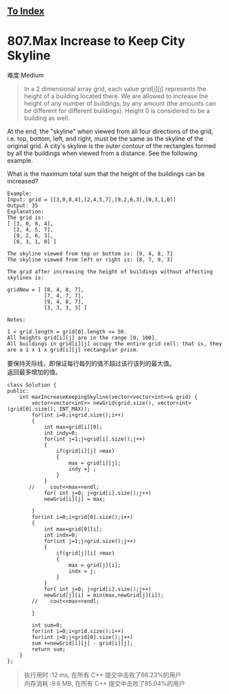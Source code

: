 [To Index](/index.md)
---
# 807.Max Increase to Keep City Skyline
难度:Medium
> In a 2 dimensional array grid, each value grid[i][j] represents the height of a building located there. We are allowed to increase the height of any number of buildings, by any amount (the amounts can be different for different buildings). Height 0 is considered to be a building as well. 

At the end, the "skyline" when viewed from all four directions of the grid, i.e. top, bottom, left, and right, must be the same as the skyline of the original grid. A city's skyline is the outer contour of the rectangles formed by all the buildings when viewed from a distance. See the following example.

What is the maximum total sum that the height of the buildings can be increased?

```
Example:
Input: grid = [[3,0,8,4],[2,4,5,7],[9,2,6,3],[0,3,1,0]]
Output: 35
Explanation: 
The grid is:
[ [3, 0, 8, 4], 
  [2, 4, 5, 7],
  [9, 2, 6, 3],
  [0, 3, 1, 0] ]

The skyline viewed from top or bottom is: [9, 4, 8, 7]
The skyline viewed from left or right is: [8, 7, 9, 3]

The grid after increasing the height of buildings without affecting skylines is:

gridNew = [ [8, 4, 8, 7],
            [7, 4, 7, 7],
            [9, 4, 8, 7],
            [3, 3, 3, 3] ]

Notes:

1 < grid.length = grid[0].length <= 50.
All heights grid[i][j] are in the range [0, 100].
All buildings in grid[i][j] occupy the entire grid cell: that is, they are a 1 x 1 x grid[i][j] rectangular prism.
```

要保持天际线，即保证每行每列的值不超过该行该列的最大值。  
返回最多增加的值。  

```
class Solution {
public:
    int maxIncreaseKeepingSkyline(vector<vector<int>>& grid) {
        vector<vector<int>> newGrid(grid.size(), vector<int>(grid[0].size(), INT_MAX));
        for(int i=0;i<grid.size();i++)
        {
            int max=grid[i][0];
            int indy=0;
            for(int j=1;j<grid[i].size();j++)
            {
                if(grid[i][j] >max)
                {
                    max = grid[i][j];
                    indy =j ;
                }
            }
       //     cout<<max<<endl;
            for( int j=0; j<grid[i].size();j++)
            newGrid[i][j] = max;

        }
        for(int i=0;i<grid[0].size();i++)
        {
            int max=grid[0][i];
            int indx=0;
            for(int j=1;j<grid.size();j++)
            {
                if(grid[j][i] >max)
                {
                    max = grid[j][i];
                    indx = j;
                }
            }
            for( int j=0; j<grid[i].size();j++)
            newGrid[j][i] = min(max,newGrid[j][i]);
        //    cout<<max<<endl;

        }

        int sum=0;
        for(int i=0;i<grid.size();i++)
        for(int j=0;j<grid[0].size();j++)
        sum +=newGrid[i][j] - grid[i][j];
        return sum;
    }
};
``` 
> 执行用时 :12 ms, 在所有 C++ 提交中击败了66.23%的用户   
内存消耗 :9.6 MB, 在所有 C++ 提交中击败了85.04%的用户
